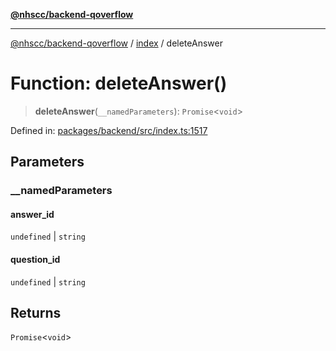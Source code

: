 [**@nhscc/backend-qoverflow**](../../README.md)

***

[@nhscc/backend-qoverflow](../../README.md) / [index](../README.md) / deleteAnswer

# Function: deleteAnswer()

> **deleteAnswer**(`__namedParameters`): `Promise`\<`void`\>

Defined in: [packages/backend/src/index.ts:1517](https://github.com/nhscc/qoverflow.api.hscc.bdpa.org/blob/b629239838bf73900bba2996b8dcfbc432755e21/packages/backend/src/index.ts#L1517)

## Parameters

### \_\_namedParameters

#### answer_id

`undefined` \| `string`

#### question_id

`undefined` \| `string`

## Returns

`Promise`\<`void`\>
